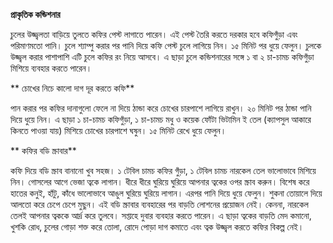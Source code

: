 **প্রাকৃতিক কন্ডিশনার**

চুলের উজ্জ্বলতা বাড়িয়ে তুলতে কফির পেস্ট লাগাতে পারেন। এই পেস্ট তৈরি করতে দরকার হবে কফিগুঁড়া এবং পরিমাণমতো পানি। চুলে শ্যাম্পু করার পর পানি দিয়ে কফি পেস্ট চুলে লাগিয়ে নিন। ১৫ মিনিট পর ধুয়ে ফেলুন। চুলকে উজ্জ্বল করার পাশাপাশি এটি চুলে কফির রং নিয়ে আসবে। এ ছাড়া চুলে কন্ডিশনারের সঙ্গে ১ বা ২ চা-চামচ কফিগুঁড়া মিশিয়ে ব্যবহার করতে পারেন।

** চোখের নিচে কালো দাগ দূর করতে কফি**

পান করার পর কফির দানাগুলো ফেলে না দিয়ে ঠান্ডা করে চোখের চারপাশে লাগিয়ে রাখুন। ২০ মিনিট পর ঠান্ডা পানি দিয়ে ধুয়ে নিন। এ ছাড়া ১ চা-চামচ কফিগুঁড়া, ১ চা-চামচ মধু ও কয়েক ফোঁটা ভিটামিন ই তেল (ক্যাপসুল আকারে কিনতে পাওয়া যায়) মিশিয়ে চোখের চারপাশে ঘষুন। ১৫ মিনিট রেখে ধুয়ে ফেলুন।

** কফির বডি স্ক্রাবার**

কফি দিয়ে বডি স্ক্রাব বানানো খুব সহজ। ১ টেবিল চামচ কফির গুঁড়া, ১ টেবিল চামচ নারকেল তেল ভালোভাবে মিশিয়ে নিন। গোসলের আগে ভেজা ত্বকে লাগান। ধীরে ধীরে ঘুরিয়ে ঘুরিয়ে আপনার ত্বকের ওপর স্ক্রাব করুন। বিশেষ করে হাতের কনুই, হাঁটু, কাঁধে ভালোভাবে আঙুল ঘুরিয়ে ঘুরিয়ে লাগান। এরপর পানি দিয়ে ধুয়ে ফেলুন। শুকনা তোয়ালে দিয়ে আলতো করে চেপে চেপে মুছুন। এই বডি স্ক্রাবার ব্যবহারের পর বাড়তি লোশনের প্রয়োজন নেই। কেননা, নারকেল তেলই আপনার ত্বককে আর্দ্র করে তুলবে। সপ্তাহে দুবার ব্যবহার করতে পারেন। এ ছাড়া ত্বকের বাড়তি মেদ কমানো, খুশকি রোধ, চুলের গোড়া শক্ত করে তোলা, রোদে পোড়া দাগ কমাতে এবং ত্বক উজ্জ্বল করতে কফির বিকল্প নেই।
